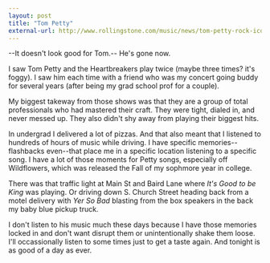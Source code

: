```yaml
---
layout: post
title: "Tom Petty"
external-url: http://www.rollingstone.com/music/news/tom-petty-rock-iconoclast-who-led-the-heartbreakers-dead-at-66-w506651
---
```


--It doesn't look good for Tom.-- He's gone now.

I saw Tom Petty and the Heartbreakers play twice (maybe three times? it's foggy). I saw him each time with a friend who was my concert going buddy for several years (after being my grad school prof for a couple). 

My biggest takeway from those shows was that they are a group of total professionals who had mastered their craft. They were tight, dialed in, and never messed up. They also didn't shy away from playing their biggest hits.

In undergrad I delivered a lot of pizzas. And that also meant that I listened to hundreds of hours of music while driving. I have specific memories--flashbacks even--that place me in a specific location listening to a specific song. I have a lot of those moments for Petty songs, especially off Wildflowers, which was released the Fall of my sophmore year in college. 

There was that traffic light at Main St and Baird Lane where _It's Good to be King_ was playing. Or driving down S. Church Street heading back from a motel delivery with _Yer So Bad_ blasting from the box speakers in the back my baby blue pickup truck.

I don't listen to his music much these days because I have those memories locked in and don't want disrupt them or unintentionally shake them loose. I'll occassionally listen to some times just to get a taste again. And tonight is as good of a day as ever.
